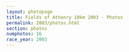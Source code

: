 ```yaml
---
layout: photopage
title: Fields of Athenry 10km 2003 - Photos
permalink: 2003/photos.html
section: photos
numphotos: 16
race_year: 2003
---
```

